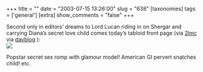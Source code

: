 +++
title = ""
date = "2003-07-15 13:26:00"
slug = "638"
[taxonomies]
tags = ['general']
[extra]
show_comments = "false"
+++

Second only in editors’ dreams to Lord Lucan riding in on Shergar and carrying Diana’s secret love child comes today’s tabloid front page (via [2lmc](http://2lmc.org/spool/id/2991) via [davblog](http://dave.org.uk/blog/archives/000172.html) ):  
![](http://philwilson.org/images/thesun.jpg)

Popstar secret sex romp with glamour model! American GI pervert snatches child! etc.
